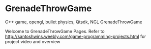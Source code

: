 GrenadeThrowGame
================

C++ game, opengl, bullet physics, Qtsdk, NGL
GrenadeThrowGame

Welcome to GrenadeThrowGame Pages.
Refer to http://santoshwins.weebly.com/game-programming-projects.html for project video and overview
